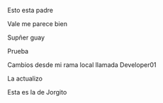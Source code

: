 Esto esta padre


Vale me parece bien

Supñer guay


Prueba

Cambios desde mi rama local llamada Developer01

La actualizo

Esta es la de Jorgito
